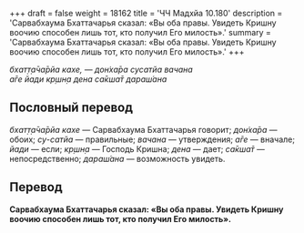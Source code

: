 +++
draft = false
weight = 18162
title = 'ЧЧ Мадхйа 10.180'
description = 'Сарвабхаума Бхаттачарья сказал: «Вы оба правы. Увидеть Кришну воочию способен лишь тот, кто получил Его милость».'
summary = 'Сарвабхаума Бхаттачарья сказал: «Вы оба правы. Увидеть Кришну воочию способен лишь тот, кто получил Его милость».'
+++

_бхат̣т̣а̄ча̄рйа кахе, — дон̇ха̄ра сусатйа вачана  
а̄ге йади кр̣шн̣а дена са̄кша̄т дараш́ана_

## Пословный перевод

_бхат̣т̣а̄ча̄рйа_ _кахе_ — Сарвабхаума Бхаттачарья говорит; _дон̇ха̄ра_ — обоих; _су_\-_сатйа_ — правильные; _вачана_ — утверждения; _а̄ге_ — вначале; _йади_ — если; _кр̣шн̣а_ — Господь Кришна; _дена_ — дает; _са̄кша̄т_ — непосредственно; _дараш́ана_ — возможность увидеть.

## Перевод

**Сарвабхаума Бхаттачарья сказал: «Вы оба правы. Увидеть Кришну воочию способен лишь тот, кто получил Его милость».**
